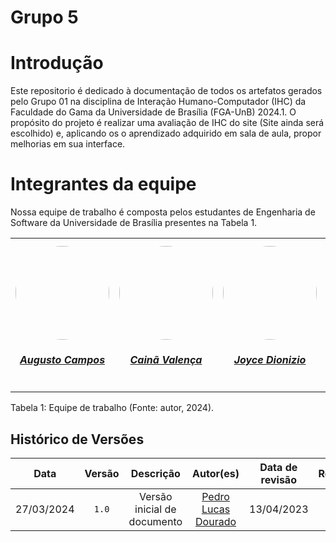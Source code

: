 # Grupo 5

# Introdução
Este repositorio é dedicado à documentação de todos os artefatos gerados pelo Grupo 01 na disciplina de Interação Humano-Computador (IHC) da Faculdade do Gama da Universidade de Brasília (FGA-UnB) 2024.1. O propósito do projeto é realizar uma avaliação de IHC do site (Site ainda será escolhido) e, aplicando os o aprendizado adquirido em sala de aula, propor melhorias em sua interface. 

# Integrantes da equipe
Nossa equipe de trabalho é composta pelos estudantes de Engenharia de Software da Universidade de Brasília presentes na Tabela 1.

<center>
<table style="margin-left: auto; margin-right: auto;">
<tr>
    <td align="center">
      <a href="https://github.com/Augcamp">
        <img style="border-radius: 50%;" src="https://github.com/Augcamp.png" width="150px;"/>
        <h5 class="text-center">Augusto Campos</h5>
      </a>
    </td>
    <td align="center">
      <a href="https://github.com/freitasc">
        <img style="border-radius: 50%;" src="https://github.com/freitasc.png" width="150px;"/>
        <h5 class="text-center">Cainã Valença</h5>
      </a>
    </td>
    <td align="center">
      <a href="hhttps://github.com/joycejdm">
        <img style="border-radius: 50%;" src="https://github.com/joycejdm.png" width="150px;"/>
        <h5 class="text-center">Joyce Dionizio</h5>
      </a>
    </td>
    <td align="center">
      <a href="https://github.com/Akaeboshi">
        <img style="border-radius: 50%;" src="https://github.com/Akaeboshi.png" width="150px;"/>
        <h5 class="text-center">Lucas Heler</h5>
      </a>
    </td>
    <td align="center">
      <a href="https://github.com/Katuner">
        <img style="border-radius: 50%;" src="https://github.com/Katuner.png" width="150px;"/>
        <h5 class="text-center">Lucas Meireles</h5>
      </a>
    </td>
    <td align="center">
      <a href="https://github.com/lucasdray">
        <img style="border-radius: 50%;" src="https://github.com/lucasdray.png" width="150px;"/>
        <h5 class="text-center">Pedro Lucas Dourado</h5>
      </a>
    </td>
</table>

</center>

<div style="text-align: left">
<p> Tabela 1: Equipe de trabalho (Fonte: autor, 2024).</p>
</div>

## Histórico de Versões
|   Data     | Versão | Descrição                   |    Autor(es)     |  Data de revisão | Revisor(es) |
| :--------: | :----: | :-------------------------: | :--------------: | :--------------: | :---------: |
| 27/03/2024 | `1.0`  | Versão inicial de documento | [Pedro Lucas Dourado](https://github.com/lucasdray) | 13/04/2023 | [Augusto Campos](https://github.com/Augcamp) |